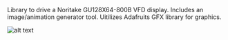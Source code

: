 Library to drive a Noritake GU128X64-800B VFD display. Includes an image/animation generator tool. Uitilizes Adafruits GFX library for graphics.


![alt text](https://github.com/bitStream93/VFD_Name_Badge/blob/main/example.gif "Example Animation")


